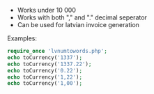 * Works under 10 000
* Works with both "," and "." decimal seperator
* Can be used for latvian invoice generation

Examples:
```php
require_once 'lvnumtowords.php';
echo toCurrency('1337');
echo toCurrency('1337.22');
echo toCurrency('0.22');
echo toCurrency('1,22');
echo toCurrency('1,00');
```
